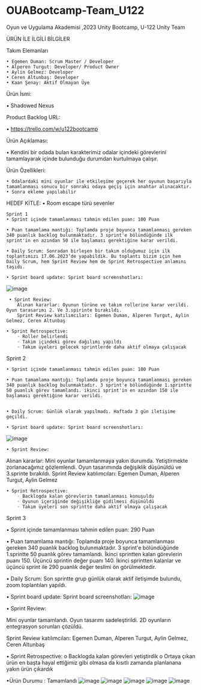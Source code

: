 # OUABootcamp-Team_U122
Oyun ve Uygulama Akademisi ,2023 Unity Bootcamp, U-122 Unity Team

ÜRÜN İLE İLGİLİ BİLGİLER

Takım Elemanları

    • Egemen Duman: Scrum Master / Developer
    • Alperen Turgut: Developer/ Product Owner
    • Aylin Gelmez: Developer
    • Ceren Altunbaş: Developer
    • Kaan Şenay: Aktif Olmayan Üye


    
Ürün İsmi:

• Shadowed Nexus



Product Backlog URL:

• https://trello.com/w/u122bootcamp





Ürün Açıklaması:

• Kendini bir odada bulan karakterimiz odalar içindeki görevlerini tamamlayarak içinde bulunduğu durumdan kurtulmaya çalışır.




Ürün Özellikleri:

    • Odalardaki mini oyunlar ile etkileşime geçerek her oyunun başarıyla tamamlanması sonucu bir sonraki odaya geçiş için anahtar alınacaktır.
    • Sonra ekleme yapılabilir

    
HEDEF KİTLE:
    • Room escape türü sevenler


    Sprint 1
    • Sprint içinde tamamlanması tahmin edilen puan: 100 Puan
    
    • Puan tamamlama mantığı: Toplamda proje boyunca tamamlanması gereken 340 puanlık backlog bulunmaktadır. 3 sprint'e bölündüğünde ilk sprint'in en azından 50 ile başlaması gerektiğine karar verildi.
    
    • Daily Scrum: Sonradan birleşen bir takım olduğumuz için ilk toplantımızı 17.06.2023’de yapabildik. Bu toplantı bizim için hem Daily Scrum, hem Sprint Review hem de Sprint Retrospective anlamını taşıdı.
    
    • Sprint board update: Sprint board screenshotları:
   
![image](https://github.com/Aylin5gelmez/OUABootcamp-Team_U122/assets/113698406/3257bb7f-3193-4269-94f1-40bb222327e3)


     • Sprint Review: 
        Alınan kararlar: Oyunun türüne ve takım rollerine karar verildi. Oyun tarasarımı 2. Ve 3.spirinte bırakıldı. 
        Sprint Review katılımcıları: Egemen Duman, Alperen Turgut, Aylin Gelmez, Ceren Altunbaş
   
    • Sprint Retrospective:
        ◦ Roller belirlendi
        ◦ Takım içindeki görev dağılımı yapıldı
        ◦ Takım üyeleri gelecek sprintlerde daha aktif olmaya çalışacak

Sprint 2


    • Sprint içinde tamamlanması tahmin edilen puan: 100 Puan
    
    • Puan tamamlama mantığı: Toplamda proje boyunca tamamlanması gereken 340 puanlık backlog bulunmaktadır. 3 sprint'e bölündüğünde 1.sprintte 50 puanlık görev tamamlandı. ikinci sprint'in en azından 150 ile başlaması gerektiğine karar verildi.

    
    • Daily Scrum: Günlük olarak yapılmadı. Haftada 3 gün iletişime geçildi.
    
    • Sprint board update: Sprint board screenshotları:
![image](https://github.com/Aylin5gelmez/OUABootcamp-Team_U122/assets/113698406/e9f3dbf6-0880-4503-bb5a-186e599e61d5)

    • Sprint Review: 
    
Alınan kararlar: Mini oyunlar tamamlanmaya yakın durumda. Yetiştirmekte zorlanacağımız gözlemlendi. Oyun tasarımında değişiklik düşünüldü ve 3.sprinte bırakıldı. 
Sprint Review katılımcıları: Egemen Duman, Alperen Turgut, Aylin Gelmez
  
    • Sprint Retrospective:
        ◦ Backlogda kalan görevlerin tamamlanması konuşuldu
        ◦ Oyunun içeriğinde değişikliğe gidilmesi düşünüldü
        ◦ Takım üyeleri son sprintte daha aktif olmaya çalışacak
        
Sprint 3

•	Sprint içinde tamamlanması tahmin edilen puan: 290 Puan

•	Puan tamamlama mantığı: Toplamda proje boyunca tamamlanması gereken 340 puanlık backlog bulunmaktadır. 3 sprint'e bölündüğünde 1.sprintte 50 puanlık görev tamamlandı. İkinci sprintten kalan görevlerin puanı 150. Üçüncü sprintin değer puanı 140. İkinci sprintten kalanlar ve üçüncü sprint ile 290 puanlık değer teslimi ön görülmektedir. 


•	Daily Scrum: Son sprintte grup günlük olarak aktif iletişimde bulundu, zoom toplantıları yapıldı.

•	Sprint board update: Sprint board screenshotları:
![image](https://github.com/Aylin5gelmez/OUABootcamp-Team_U122/assets/113698406/6e9c11d7-46b3-42f7-85f0-5f3e7d56a2bd)


•	Sprint Review: 

Mini oyunlar tamamlandı. Oyun tasarımı sadeleştirildi. 2D oyunların entegrasyon sorunları çözüldü. 

Sprint Review katılımcıları: Egemen Duman, Alperen Turgut, Aylin Gelmez, Ceren Altunbaş

•	Sprint Retrospective:
o	Backlogda kalan görevleri yetiştirdik
o	Ortaya çıkan ürün en başta hayal ettiğimiz gibi olmasa da kısıtlı zamanda planlanana yakın ürün çıkardık

•Ürün Durumu : Tamamlandı
![image](https://github.com/Aylin5gelmez/OUABootcamp-Team_U122/assets/113698406/4afa1fdb-ddd9-4598-8bc1-252c11902f81)
![image](https://github.com/Aylin5gelmez/OUABootcamp-Team_U122/assets/113698406/556bdf79-a851-40ce-ac61-adb6b4175b91)
![image](https://github.com/Aylin5gelmez/OUABootcamp-Team_U122/assets/113698406/d9e884ff-0808-43ab-98bd-6f82da626cc7)
![image](https://github.com/Aylin5gelmez/OUABootcamp-Team_U122/assets/113698406/c7490322-c042-4507-bae7-36a2dce27c2d)
![image](https://github.com/Aylin5gelmez/OUABootcamp-Team_U122/assets/113698406/5e5c9e6d-bf1c-40f3-916a-c7c4ad1d7081)

